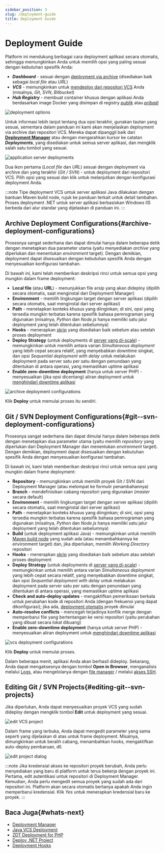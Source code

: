 ```yaml
---
sidebar_position: 3
slug: /deployment-guide
title: Deployment Guide
---
```

# Deployment Guide

Platform ini mendukung berbagai cara deployment aplikasi secara otomatis, sehingga memungkinkan Anda untuk memilih opsi yang paling sesuai dengan kebutuhan spesifik Anda:

- _**Dashboard**_ \- sesuai dengan [deployment via archive](https://docs.dewacloud.com/docs/#archive-deployment-configurations) (disediakan baik sebagai _local file_ atau _URL_)
- _**VCS**_ \- memungkinkan untuk [mendeploy dari repositori VCS](https://docs.dewacloud.com/docs/#git--svn-deployment-configurations) Anda (misalnya, _Git_, _SVN_, _Bitbucket_)
- _**Hub Registry**_ \- membuat container khusus dengan aplikasi Anda berdasarkan image Docker yang disimpan di registry _[publik](https://docs.dewacloud.com/docs/docker-container-deploy/)_ atau _[pribadi](https://docs.dewacloud.com/docs/docker-container-deploy/)_

<img src="https://assets.dewacloud.com/dewacloud-docs/deployment/deployment_guide/01-deployment-options.png" alt="deployment options" max-width="100%"/>

Untuk informasi lebih lanjut tentang dua opsi terakhir, gunakan tautan yang sesuai, sementara dalam panduan ini kami akan menjelaskan deployment via archive dan repositori VCS. Mereka dapat dipanggil baik dari **[Deployment Manager](https://docs.dewacloud.com/docs/deployment-manager/)** atau dengan mengarahkan kursor ke catatan _**Deployments**_, yang disediakan untuk semua server aplikasi, dan mengklik salah satu tombol yang sesuai.

<img src="https://assets.dewacloud.com/dewacloud-docs/deployment/deployment_guide/02-application-server-deployments.png" alt="application server deployments" max-width="100%"/>

Dua ikon pertama (_Local file_ dan _URL_) sesuai dengan deployment via archive dan yang terakhir (_Git / SVN_) - untuk deployment dari repositori VCS. Pilih opsi yang sesuai dan klik untuk melanjutkan dengan konfigurasi deployment Anda.

:::note
Tipe deployment VCS untuk server aplikasi Java dilakukan dengan bantuan Maven build node, rujuk ke panduan terkait untuk detail tambahan. Proses deployment .NET untuk server aplikasi berbasiskan Windows IIS berbeda dari alur standar yang dijelaskan di panduan ini.
:::

## Archive Deployment Configurations{#archive-deployment-configurations}

Prosesnya sangat sederhana dan dapat dimulai hanya dalam beberapa detik dengan menetapkan dua parameter utama (yaitu menyediakan _archive_ yang diperlukan dan menentukan _environment_ target). Dengan demikian, deployment dapat disesuaikan dengan kebutuhan spesifik Anda dengan menyesuaikan konfigurasi tambahan.

Di bawah ini, kami telah memberikan deskripsi rinci untuk semua opsi yang mungkin dalam frame deployment:

- **Local file** (atau **URL**) - menunjukkan file arsip yang akan dideploy (dipilih secara otomatis, saat menginstal dari Deployment Manager)
- **Environment** \- memilih lingkungan target dengan server aplikasi (dipilih secara otomatis, saat menginstal dari server aplikasi)
- **Path** \- menetapkan konteks khusus yang diinginkan; di sini, opsi yang tersedia mungkin terbatas karena spesifik bahasa pemrograman yang digunakan (misalnya, _Python_ dan _Node.js_ hanya memiliki satu jalur deployment yang telah ditentukan sebelumnya)
- **Hooks** \- menerapkan [skrip](https://docs.dewacloud.com/docs/deployment-hooks/) yang disediakan baik sebelum atau setelah proses deployment
- **Deploy Strategy** (untuk deployments di [server yang di-scale](https://docs.dewacloud.com/docs/horizontal-scaling/)) - memungkinkan untuk memilih antara varian _Simultaneous deployment_ yang lebih cepat secara relatif, yang menyebabkan downtime singkat, dan opsi _Sequential deployment with delay_ untuk melakukan deployment pada server satu per satu dengan penundaan yang ditentukan di antara operasi, yang memastikan uptime aplikasi
- **Enable zero-downtime deployment** (hanya untuk server PHP) - menyesuaikan (jika opsi dicentang) aliran deployment untuk [menghindari downtime aplikasi](https://docs.dewacloud.com/docs/php-zero-downtime-deploy/)

<img src="https://assets.dewacloud.com/dewacloud-docs/deployment/deployment_guide/03-archive-deployment-configurations.png" alt="archive deployment configurations" max-width="100%"/>

Klik **Deploy** untuk memulai proses itu sendiri.

## Git / SVN Deployment Configurations{#git--svn-deployment-configurations}

Prosesnya sangat sederhana dan dapat dimulai hanya dalam beberapa detik dengan menetapkan dua parameter utama (yaitu memilih _repository_ yang diperlukan dari Deployment Manager dan menentukan _environment_ target). Dengan demikian, deployment dapat disesuaikan dengan kebutuhan spesifik Anda dengan menyesuaikan konfigurasi tambahan.

Di bawah ini, kami telah memberikan deskripsi rinci untuk semua opsi yang mungkin dalam frame deployment:

- **Repository** \- memungkinkan untuk memilih proyek Git / SVN dari Deployment Manager (atau melompat ke formulir penambahannya)
- **Branch** \- mendefinisikan cabang repositori yang digunakan (_master_ secara default)
- **Environment** \- memilih lingkungan target dengan server aplikasi (dipilih secara otomatis, saat menginstal dari server aplikasi)
- **Path** \- menetapkan konteks khusus yang diinginkan; di sini, opsi yang tersedia mungkin terbatas karena spesifik bahasa pemrograman yang digunakan (misalnya, _Python_ dan _Node.js_ hanya memiliki satu jalur deployment yang telah ditentukan sebelumnya)
- **Build** (untuk deployment aplikasi Java) - memungkinkan untuk memilih [Maven build node](https://docs.dewacloud.com/docs/java-vcs-deployment/) yang sudah ada (atau menambahkannya ke environment target) dan, jika diperlukan, memilih _Working Directory_ repositori
- **Hooks** \- menerapkan [skrip](https://docs.dewacloud.com/docs/deployment-hooks/) yang disediakan baik sebelum atau setelah proses deployment
- **Deploy Strategy** (untuk deployments di [server yang di-scale](https://docs.dewacloud.com/docs/horizontal-scaling/)) - memungkinkan untuk memilih antara varian _Simultaneous deployment_ yang lebih cepat secara relatif, yang menyebabkan downtime singkat, dan opsi _Sequential deployment with delay_ untuk melakukan deployment pada server satu per satu dengan penundaan yang ditentukan di antara operasi, yang memastikan uptime aplikasi
- **Check and auto-deploy updates** \- mengaktifkan pemeriksaan berkala untuk perubahan kode di repositori Anda (dengan frekuensi yang dapat dikonfigurasi); jika ada, [deployment otomatis](https://docs.dewacloud.com/docs/git-svn-auto-deploy/) proyek dimulai
- **Auto-resolve conflicts** \- mencegah terjadinya konflik merge dengan memperbarui file yang bertentangan ke versi repositori (yaitu perubahan yang dibuat secara lokal dibuang)
- **Enable zero-downtime deployment** (hanya untuk server PHP) - menyesuaikan aliran deployment untuk [menghindari downtime aplikasi](https://docs.dewacloud.com/docs/php-zero-downtime-deploy/)

<img src="https://assets.dewacloud.com/dewacloud-docs/deployment/deployment_guide/04-vcs-deployment-configurations.png" alt="vcs deployment configurations" max-width="100%"/>

Klik **Deploy** untuk memulai proses.

Dalam beberapa menit, aplikasi Anda akan berhasil dideploy. Sekarang, Anda dapat mengaksesnya dengan tombol **Open in Browser**, menganalisis melalui [Logs](https://docs.dewacloud.com/docs/view-log-files/), atau mengelolanya dengan [file manager](https://docs.dewacloud.com/docs/configuration-file-manager/) / melalui [akses SSH](https://docs.dewacloud.com/docs/ssh-access/).

## Editing Git / SVN Projects{#editing-git--svn-projects}

Jika diperlukan, Anda dapat menyesuaikan proyek VCS yang sudah dideploy dengan mengklik tombol **Edit** untuk deployment yang sesuai.

<img src="https://assets.dewacloud.com/dewacloud-docs/deployment/deployment_guide/05-edit-vcs-project.png" alt="edit VCS project" max-width="100%"/>

Dalam frame yang terbuka, Anda dapat mengedit parameter yang sama seperti yang dijelaskan di atas untuk frame deployment. Misalnya, dimungkinkan untuk beralih cabang, menambahkan hooks, mengaktifkan auto-deploy pembaruan, dll.

<img src="https://assets.dewacloud.com/dewacloud-docs/deployment/deployment_guide/06-edit-project-dialog.png" alt="edit project dialog" max-width="100%"/>

:::note
Jika kredensial akses ke repositori proyek berubah, Anda perlu menyediakan yang baru di platform untuk terus bekerja dengan proyek ini. Pertama, edit autentikasi untuk repositori di Deployment Manager. Kemudian, Anda perlu mengedit semua proyek yang sudah ada dari repositori ini. Platform akan secara otomatis bertanya apakah Anda ingin memperbarui kredensial. Klik _Yes_ untuk menerapkan kredensial baru ke proyek.
:::

## Baca Juga{#whats-next}

- [Deployment Manager](https://docs.dewacloud.com/docs/deployment-manager/)
- [Java VCS Deployment](https://docs.dewacloud.com/docs/java-vcs-deployment/)
- [ZDT Deployment for PHP](https://docs.dewacloud.com/docs/php-zero-downtime-deploy/)
- [Deploy .NET Project](https://docs.dewacloud.com/docs/deploy-dotnet-archive-url/)
- [Deployment Hooks](https://docs.dewacloud.com/docs/deployment-hooks/)